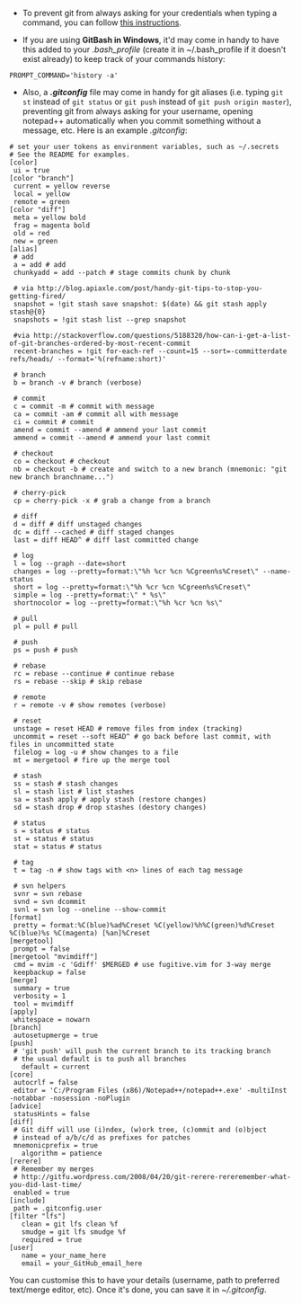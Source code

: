  * To prevent git from always asking for your credentials when typing a command, you can follow [this instructions](https://help.github.com/articles/generating-ssh-keys/).

 * If you are using __GitBash in Windows__, it'd may come in handy to have this added to your _.bash_profile_ (create it in ~/.bash_profile if it doesn't exist already) to keep track of your commands history:
 
 ```
PROMPT_COMMAND='history -a'
```

 * Also, a ___.gitconfig___ file may come in handy for git aliases (i.e. typing ```git st``` instead of ```git status``` or ```git push``` instead of ```git push origin master```), preventing git from always asking for your username, opening notepad++ automatically when you commit something without a message, etc. Here is an example _.gitconfig_:
 
 ```
# set your user tokens as environment variables, such as ~/.secrets
# See the README for examples.
[color]
  ui = true
[color "branch"]
  current = yellow reverse
  local = yellow
  remote = green
[color "diff"]
  meta = yellow bold
  frag = magenta bold
  old = red
  new = green
[alias]
  # add
  a = add # add
  chunkyadd = add --patch # stage commits chunk by chunk

  # via http://blog.apiaxle.com/post/handy-git-tips-to-stop-you-getting-fired/
  snapshot = !git stash save snapshot: $(date) && git stash apply stash@{0}
  snapshots = !git stash list --grep snapshot

  #via http://stackoverflow.com/questions/5188320/how-can-i-get-a-list-of-git-branches-ordered-by-most-recent-commit
  recent-branches = !git for-each-ref --count=15 --sort=-committerdate refs/heads/ --format='%(refname:short)'

  # branch
  b = branch -v # branch (verbose)

  # commit
  c = commit -m # commit with message
  ca = commit -am # commit all with message
  ci = commit # commit
  amend = commit --amend # ammend your last commit
  ammend = commit --amend # ammend your last commit

  # checkout
  co = checkout # checkout
  nb = checkout -b # create and switch to a new branch (mnemonic: "git new branch branchname...")

  # cherry-pick
  cp = cherry-pick -x # grab a change from a branch

  # diff
  d = diff # diff unstaged changes
  dc = diff --cached # diff staged changes
  last = diff HEAD^ # diff last committed change

  # log
  l = log --graph --date=short
  changes = log --pretty=format:\"%h %cr %cn %Cgreen%s%Creset\" --name-status
  short = log --pretty=format:\"%h %cr %cn %Cgreen%s%Creset\"
  simple = log --pretty=format:\" * %s\"
  shortnocolor = log --pretty=format:\"%h %cr %cn %s\"

  # pull
  pl = pull # pull

  # push
  ps = push # push

  # rebase
  rc = rebase --continue # continue rebase
  rs = rebase --skip # skip rebase

  # remote
  r = remote -v # show remotes (verbose)

  # reset
  unstage = reset HEAD # remove files from index (tracking)
  uncommit = reset --soft HEAD^ # go back before last commit, with files in uncommitted state
  filelog = log -u # show changes to a file
  mt = mergetool # fire up the merge tool

  # stash
  ss = stash # stash changes
  sl = stash list # list stashes
  sa = stash apply # apply stash (restore changes)
  sd = stash drop # drop stashes (destory changes)

  # status
  s = status # status
  st = status # status
  stat = status # status

  # tag
  t = tag -n # show tags with <n> lines of each tag message

  # svn helpers
  svnr = svn rebase
  svnd = svn dcommit
  svnl = svn log --oneline --show-commit
[format]
  pretty = format:%C(blue)%ad%Creset %C(yellow)%h%C(green)%d%Creset %C(blue)%s %C(magenta) [%an]%Creset
[mergetool]
  prompt = false
[mergetool "mvimdiff"]
  cmd = mvim -c 'Gdiff' $MERGED # use fugitive.vim for 3-way merge
  keepbackup = false
[merge]
  summary = true
  verbosity = 1
  tool = mvimdiff
[apply]
  whitespace = nowarn
[branch]
  autosetupmerge = true
[push]
  # 'git push' will push the current branch to its tracking branch
  # the usual default is to push all branches
    default = current
[core]
  autocrlf = false
  editor = 'C:/Program Files (x86)/Notepad++/notepad++.exe' -multiInst -notabbar -nosession -noPlugin
[advice]
  statusHints = false
[diff]
  # Git diff will use (i)ndex, (w)ork tree, (c)ommit and (o)bject
  # instead of a/b/c/d as prefixes for patches
  mnemonicprefix = true
    algorithm = patience
[rerere]
  # Remember my merges
  # http://gitfu.wordpress.com/2008/04/20/git-rerere-rereremember-what-you-did-last-time/
  enabled = true
[include]
  path = .gitconfig.user
[filter "lfs"]
    clean = git lfs clean %f
    smudge = git lfs smudge %f
    required = true
[user]
    name = your_name_here
    email = your_GitHub_email_here
```

You can customise this to have your details (username, path to preferred text/merge editor, etc). Once it's done, you can save it in _~/.gitconfig_. 




